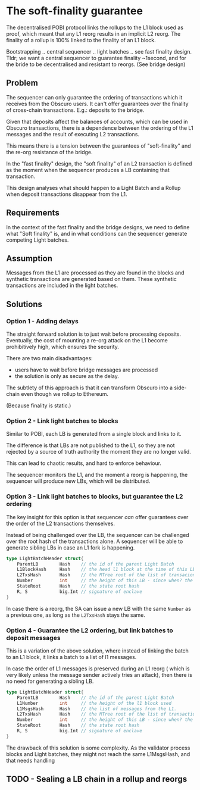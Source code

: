 # The soft-finality guarantee 

The decentralised POBI protocol links the rollups to the L1 block used as proof, which meant that any L1 reorg
results in an implicit L2 reorg. The finality of a rollup is 100% linked to the finality of an L1 block.

Bootstrapping .. central sequencer .. light batches .. see fast finality design.
Tldr; we want a central sequencer to guarantee finality ~1second, and for the bride to be decentralised and resistant to reorgs.
(See bridge design)


## Problem

The sequencer can only guarantee the ordering of transactions which it receives from the Obscuro users.
It can't offer guarantees over the finality of cross-chain transactions. E.g.: deposits to the bridge.

Given that deposits affect the balances of accounts, which can be used in Obscuro transactions, there is a dependence 
between the ordering of the L1 messages and the result of executing L2 transactions.

This means there is a tension between the guarantees of "soft-finality" and the re-org resistance of the bridge.

In the "fast finality" design, the "soft finality" of an L2 transaction is defined as the moment when the sequencer produces
a LB containing that transaction. 

This design analyses what should happen to a Light Batch and a Rollup when deposit transactions disappear from the L1. 


## Requirements

In the context of the fast finality and the bridge designs, we need to define what "Soft finality" is, and in what conditions
can the sequencer generate competing Light batches.

## Assumption

Messages from the L1 are processed as they are found in the blocks and synthetic transactions are generated based on them.
These synthetic transactions are included in the light batches.


## Solutions

### Option 1 - Adding delays

The straight forward solution is to just wait before processing deposits.
Eventually, the cost of mounting a re-org attack on the L1 become prohibitively high, which ensures the security.

There are two main disadvantages:

- users have to wait before bridge messages are processed
- the solution is only as secure as the delay.

The subtlety of this approach is that it can transform Obscuro into a side-chain even though we rollup to Ethereum.

(Because finality is static.)


### Option 2 - Link light batches to blocks

Similar to POBI, each LB is generated from a single block and links to it.

The difference is that LBs are not published to the L1, so they are not rejected by a source of truth authority the moment 
they are no longer valid.

This can lead to chaotic results, and hard to enforce behaviour.

The sequencer monitors the L1, and the moment a reorg is happening, the sequencer will produce new LBs, which will be distributed.


### Option 3 - Link light batches to blocks, but guarantee the L2 ordering

The key insight for this option is that sequencer *can* offer guarantees over the order of the L2 transactions themselves.

Instead of being challenged over the LB, the sequencer can be challenged over the root hash of the transactions alone.
A sequencer will be able to generate sibling LBs in case an L1 fork is happening.


```go
type LightBatchHeader struct{
	ParentLB        Hash    // the id of the parent Light Batch
	L1BlockHash     Hash    // the head l1 block at the time of this LB
	L2TxsHash       Hash    // the MTree root of the list of transacions
	Number          int     // the height of this LB - since when? the latest L1 block, the latest rollup, the beginning?
	StateRoot       Hash    // the state root hash
	R, S            big.Int // signature of enclave
}
```

In case there is a reorg, the SA can issue a new LB with the same `Number` as a previous one, as long as the `L2TxsHash`
stays the same.


### Option 4 - Guarantee the L2 ordering, but link batches to deposit messages

This is a variation of the above solution, where instead of linking the batch to an L1 block, it links a batch to a list
of l1 messages.

In case the order of L1 messages is preserved during an L1 reorg ( which is very likely unless the message sender actively
tries an attack), then there is no need for generating a sibling LB.


```go
type LightBatchHeader struct{
	ParentLB        Hash    // the id of the parent Light Batch
	L1Number        int     // the height of the l1 block used 
	L1MsgsHash      Hash    // the list of messages from the L1.
	L2TxsHash       Hash    // the MTree root of the list of transactions
	Number          int     // the height of this LB - since when? the latest L1 block, the latest rollup, the beginning?
	StateRoot       Hash    // the state root hash
	R, S            big.Int // signature of enclave
}
```

The drawback of this solution is some complexity.
As the validator process blocks and Light batches, they might not reach the same L1MsgsHash, and that needs handling


## TODO - Sealing a LB chain in a rollup and reorgs


